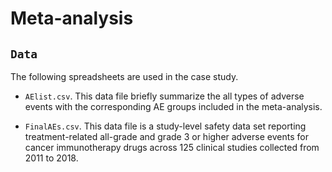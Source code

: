 # Meta-analysis

## `Data`

The following spreadsheets are used in the case study. 

- `AElist.csv`. This data file briefly summarize the all types of adverse events with the corresponding AE groups included in the meta-analysis. 

- `FinalAEs.csv`. This data file is a study-level safety data set reporting treatment-related all-grade and grade 3 or higher adverse events for cancer immunotherapy drugs across 125 clinical studies collected from 2011 to 2018.
